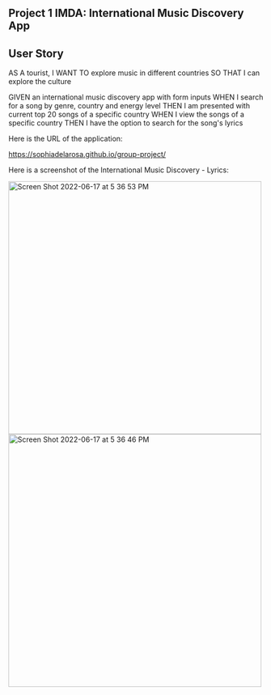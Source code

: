 ## Project 1 IMDA: International Music Discovery App

## User Story
AS A tourist,
I WANT TO explore music in different countries
SO THAT I can explore the culture

GIVEN an international music discovery app with form inputs
WHEN I search for a song by genre, country and energy level
THEN I am presented with current top 20 songs of a specific country
WHEN I view the songs of a specific country 
THEN I have the option to search for the song's lyrics

Here is the URL of the application:

https://sophiadelarosa.github.io/group-project/


Here is a screenshot of the International Music Discovery - Lyrics:

<img width="500" alt="Screen Shot 2022-06-17 at 5 36 53 PM" src="https://user-images.githubusercontent.com/100814403/174321561-1d3364cb-f415-4a87-953f-84e681e7cc95.png">


<img width="500" alt="Screen Shot 2022-06-17 at 5 36 46 PM" src="https://user-images.githubusercontent.com/100814403/174321592-8a40b00f-520e-4915-9bb7-516c8c74695e.png">

